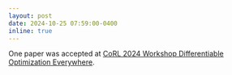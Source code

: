 ```yaml
---
layout: post
date: 2024-10-25 07:59:00-0400
inline: true
---
```


One paper was accepted at [CoRL 2024 Workshop Differentiable Optimization Everywhere](https://sites.google.com/seas.upenn.edu/corl-2024-workshop-diff).
